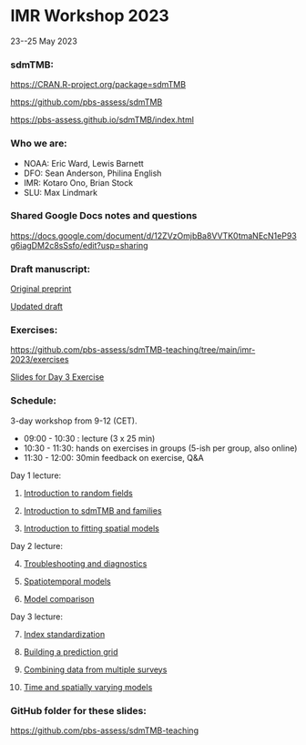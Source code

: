 # IMR Workshop 2023

23--25 May 2023

### sdmTMB:

<https://CRAN.R-project.org/package=sdmTMB>

<https://github.com/pbs-assess/sdmTMB>

<https://pbs-assess.github.io/sdmTMB/index.html>

### Who we are:
- NOAA: Eric Ward, Lewis Barnett 
- DFO: Sean Anderson, Philina English 
- IMR: Kotaro Ono, Brian Stock 
- SLU: Max Lindmark 

### Shared Google Docs notes and questions

<https://docs.google.com/document/d/12ZVzOmjbBa8VVTK0tmaNEcN1eP93g6iagDM2c8sSsfo/edit?usp=sharing>

### Draft manuscript:

[Original preprint](https://doi.org/10.1101/2022.03.24.485545)

[Updated draft](https://www.dropbox.com/s/bejw28ykmfw2l94/sdmTMB-preprint-jss.pdf?dl=1)

### Exercises:

<https://github.com/pbs-assess/sdmTMB-teaching/tree/main/imr-2023/exercises>


[Slides for Day 3 Exercise](https://pbs-assess.github.io/sdmTMB-teaching/imr-2023/images/compare_coastaltrawl_shallownet_surveys.pptx)
### Schedule:

3-day workshop from 9-12 (CET).
-	09:00 - 10:30 : lecture (3 x 25 min)
-	10:30 - 11:30: hands on exercises in groups (5-ish per group, also online)
-	11:30 - 12:00: 30min feedback on exercise, Q&A


Day 1 lecture: 

1. [Introduction to random fields](https://pbs-assess.github.io/sdmTMB-teaching/imr-2023/01-intro-random-fields.html)

2. [Introduction to sdmTMB and families](https://pbs-assess.github.io/sdmTMB-teaching/imr-2023/02-intro-sdmTMB.html)

3. [Introduction to fitting spatial models](https://pbs-assess.github.io/sdmTMB-teaching/imr-2023/03-pcod-spatial.html)

Day 2 lecture: 

4. [Troubleshooting and diagnostics](https://pbs-assess.github.io/sdmTMB-teaching/imr-2023/04-troubleshooting.html)

5. [Spatiotemporal models](https://pbs-assess.github.io/sdmTMB-teaching/imr-2023/05-pcod-spatiotemporal.html)

6. [Model comparison](https://pbs-assess.github.io/sdmTMB-teaching/imr-2023/06-comparing-models.html)

Day 3 lecture:

7. [Index standardization](https://pbs-assess.github.io/sdmTMB-teaching/imr-2023/07-index-standardization.html)

8. [Building a prediction grid](https://pbs-assess.github.io/sdmTMB-teaching/imr-2023/08-prediction-grid.html)

9. [Combining data from multiple surveys](https://pbs-assess.github.io/sdmTMB-teaching/imr-2023/09-combining-surveys.html)

10. [Time and spatially varying models](https://pbs-assess.github.io/sdmTMB-teaching/imr-2023/10-time-space-varying.html)


### GitHub folder for these slides:

<https://github.com/pbs-assess/sdmTMB-teaching>
